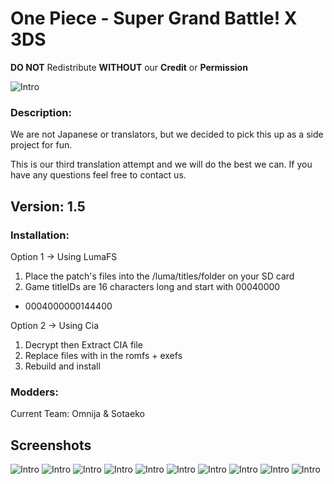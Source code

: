 # One Piece - Super Grand Battle! X 3DS
**DO NOT** Redistribute **WITHOUT** our **Credit** or **Permission**

![Intro](/docs/title.png)

### Description:
We are not Japanese or translators, but we decided to pick this up as a side 
project for fun.

This is our third translation attempt and we will do the best we can.
If you have any questions feel free to contact us.

## Version: 1.5

### Installation:
Option 1 -> Using LumaFS
1. Place the patch's files into the /luma/titles/<titleID>folder on your SD card
2. Game titleIDs are 16 characters long and start with 00040000
- 0004000000144400

Option 2 -> Using Cia
1. Decrypt then Extract CIA file
2. Replace files with in the romfs + exefs
3. Rebuild and install

### Modders:
Current Team:
Omnija & Sotaeko

## Screenshots

![Intro](/docs/mainmenu.png) ![Intro](/docs/data.png)
![Intro](/docs/arena.png) ![Intro](/docs/characters.png)
![Intro](/docs/options.png) ![Intro](/docs/islands.png)
![Intro](/docs/pause.png) ![Intro](/docs/shop.png)
![Intro](/docs/assemble.png) ![Intro](/docs/newslist.png)